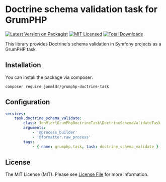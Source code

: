 # Doctrine schema validation task for GrumPHP

[![Latest Version on Packagist](https://img.shields.io/packagist/v/jonmldr/grumphp-doctrine-task.svg?style=flat-square)](https://packagist.org/packages/jonmldr/grumphp-doctrine-task)
[![MIT Licensed](https://img.shields.io/badge/license-MIT-brightgreen.svg?style=flat-square)](LICENSE.md)
[![Total Downloads](https://img.shields.io/packagist/dt/jonmldr/grumphp-doctrine-task.svg?style=flat-square)](https://packagist.org/packages/jonmldr/grumphp-doctrine-task)

This library provides Doctrine's schema validation in Symfony projects as a GrumPHP task.

## Installation
You can install the package via composer:
````
composer require jonmldr/grumphp-doctrine-task
````

## Configuration
````YAML
services:
    task.doctrine_schema_validate:
        class: JonMldr\GrumPhpDoctrineTask\DoctrineSchemaValidateTask
        arguments:
            - '@process_builder'
            - '@formatter.raw_process'
        tags:
            - { name: grumphp.task, task: doctrine_schema_validate }
````

## License
The MIT License (MIT). Please see [License File](LICENSE.md) for more information.
